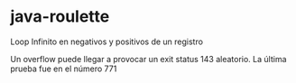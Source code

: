# java-roulette
Loop Infinito en negativos y positivos de un registro

Un overflow puede llegar a provocar un exit status 143 aleatorio.
La última prueba fue en el número 771
